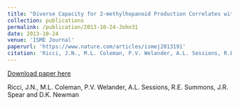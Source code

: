 ```yaml
---
title: "Diverse Capacity for 2-methylhopanoid Production Correlates with a Specific Ecological Niche"
collection: publications
permalink: /publication/2013-10-24-John31
date: 2013-10-24
venue: 'ISME Journal'
paperurl: 'https://www.nature.com/articles/ismej2013191'
citation: 'Ricci, J.N., M.L. Coleman, P.V. Welander, A.L. Sessions, R.E. Summons, J.R. Spear and D.K. Newman'
---
```


<a href='https://www.nature.com/articles/ismej2013191'>Download paper here</a>

 Ricci, J.N., M.L. Coleman, P.V. Welander, A.L. Sessions, R.E. Summons, J.R. Spear and D.K. Newman

